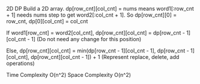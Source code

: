 2D DP
Build a 2D array. dp[row_cnt][col_cnt] = nums means word1[:row_cnt + 1] needs nums step to get word2[:col_cnt + 1]. So dp[row_cnt][0] = row_cnt, dp[0][col_cnt] = col_cnt

If word1[row_cnt] = word2[col_cnt], dp[row_cnt][col_cnt] = dp[row_cnt - 1][col_cnt - 1]  (Do not need any change for this position)

Else, dp[row_cnt][col_cnt] = min(dp[row_cnt - 1][col_cnt - 1], dp[row_cnt - 1][col_cnt], dp[row_cnt][col_cnt - 1]) + 1
(Represent replace, delete, add operations)

Time Complexity O(n^2) Space Complexity O(n^2)